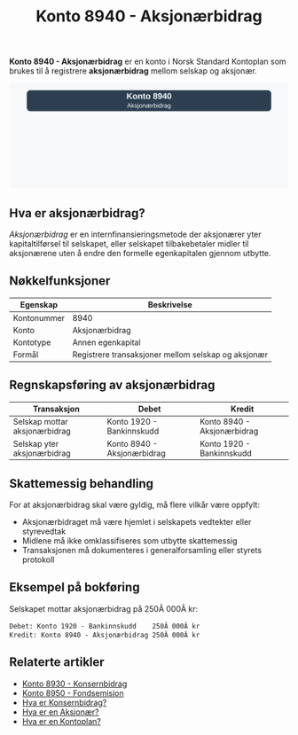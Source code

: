 ﻿---
title: "Konto 8940 - Aksjonærbidrag"
seoTitle: "8940-aksjonaerbidrag"
description: '**Konto 8940 - Aksjonærbidrag** er en konto i Norsk Standard Kontoplan som brukes til å registrere **aksjonærbidrag** mellom selskap og aksjonær.'
---

**Konto 8940 - Aksjonærbidrag** er en konto i Norsk Standard Kontoplan som brukes til å registrere **aksjonærbidrag** mellom selskap og aksjonær.

![Illustrasjon av konto 8940 aksjonærbidrag](8940-aksjonaerbidrag-image.svg)

## Hva er aksjonærbidrag?

*Aksjonærbidrag* er en internfinansieringsmetode der aksjonærer yter kapitaltilførsel til selskapet, eller selskapet tilbakebetaler midler til aksjonærene uten å endre den formelle egenkapitalen gjennom utbytte.

## Nøkkelfunksjoner

| Egenskap      | Beskrivelse                                            |
|---------------|--------------------------------------------------------|
| Kontonummer   | 8940                                                   |
| Konto         | Aksjonærbidrag                                         |
| Kontotype     | Annen egenkapital                                      |
| Formål        | Registrere transaksjoner mellom selskap og aksjonær     |

## Regnskapsføring av aksjonærbidrag

| Transaksjon                        | Debet                                     | Kredit                                  |
|------------------------------------|-------------------------------------------|-----------------------------------------|
| Selskap mottar aksjonærbidrag      | Konto 1920 - Bankinnskudd                 | Konto 8940 - Aksjonærbidrag             |
| Selskap yter aksjonærbidrag        | Konto 8940 - Aksjonærbidrag               | Konto 1920 - Bankinnskudd               |

## Skattemessig behandling

For at aksjonærbidrag skal være gyldig, må flere vilkår være oppfylt:

* Aksjonærbidraget må være hjemlet i selskapets vedtekter eller styrevedtak
* Midlene må ikke omklassifiseres som utbytte skattemessig
* Transaksjonen må dokumenteres i generalforsamling eller styrets protokoll

## Eksempel på bokføring

Selskapet mottar aksjonærbidrag på 250Â 000Â kr:

```plaintext
Debet: Konto 1920 - Bankinnskudd    250Â 000Â kr
Kredit: Konto 8940 - Aksjonærbidrag 250Â 000Â kr
```

## Relaterte artikler

* [Konto 8930 - Konsernbidrag](/blogs/kontoplan/8930-konsernbidrag "Konto 8930 - Konsernbidrag: Konsernbidrag mellom selskaper i konsern")
* [Konto 8950 - Fondsemisjon](/blogs/kontoplan/8950-fondsemisjon "Konto 8950 - Fondsemisjon: Fondsemisjon i Norsk Standard Kontoplan")
* [Hva er Konsernbidrag?](/blogs/regnskap/hva-er-konsernbidrag "Hva er Konsernbidrag? Komplett Guide til Konsernbidrag i Norge")
* [Hva er en Aksjonær?](/blogs/regnskap/hva-er-en-aksjonaer "Hva er en Aksjonær? En Komplett Guide til rollen som aksjonær i et norsk aksjeselskap")
* [Hva er en Kontoplan?](/blogs/regnskap/hva-er-kontoplan "Hva er en Kontoplan? Komplett Guide til Kontoplaner i Norsk Regnskap")






